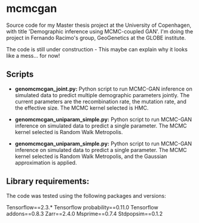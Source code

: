# mcmcgan
Source code for my Master thesis project at the University of Copenhagen, with title 'Demographic inference using MCMC-coupled GAN'. I'm doing the project in Fernando Racimo's group, GeoGenetics at the GLOBE institute.

The code is still under construction - This maybe can explain why it looks like a mess... for now!

## Scripts
- **genomcmcgan_joint.py:** Python script to run MCMC-GAN inference on simulated data to predict multiple demographic parameters jointly. The current parameters are the recombination rate, the mutation rate, and the effective size. The MCMC kernel selected is HMC.

- **genomcmcgan_uniparam_simple.py:** Python script to run MCMC-GAN inference on simulated data to predict a single parameter. The MCMC kernel selected is Random Walk Metropolis.

- **genomcmcgan_uniparam_simple.py:** Python script to run MCMC-GAN inference on simulated data to predict a single parameter. The MCMC kernel selected is Random Walk Metropolis, and the Gaussian approximation is applied.

## Library requirements:

The code was tested using the following packages and versions:

Tensorflow==2.3.*
Tensorflow probability==0.11.0
Tensorflow addons==0.8.3
Zarr==2.4.0
Msprime==0.7.4
Stdpopsim==0.1.2
